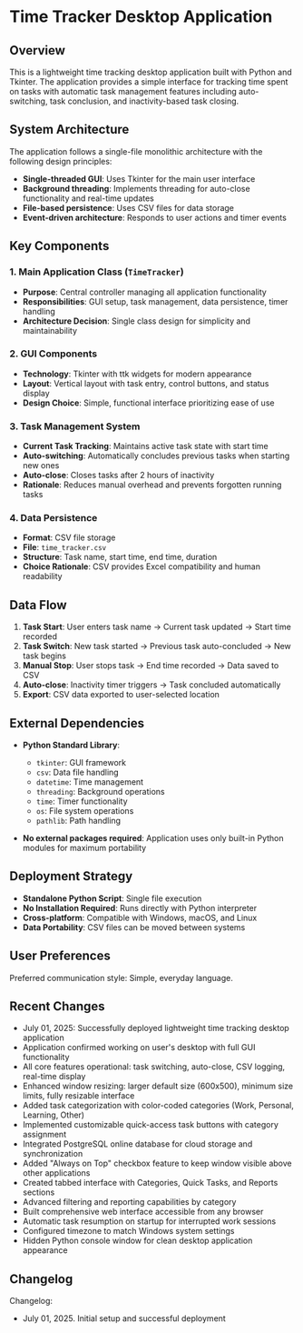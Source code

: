 # Time Tracker Desktop Application

## Overview

This is a lightweight time tracking desktop application built with Python and Tkinter. The application provides a simple interface for tracking time spent on tasks with automatic task management features including auto-switching, task conclusion, and inactivity-based task closing.

## System Architecture

The application follows a single-file monolithic architecture with the following design principles:

- **Single-threaded GUI**: Uses Tkinter for the main user interface
- **Background threading**: Implements threading for auto-close functionality and real-time updates
- **File-based persistence**: Uses CSV files for data storage
- **Event-driven architecture**: Responds to user actions and timer events

## Key Components

### 1. Main Application Class (`TimeTracker`)
- **Purpose**: Central controller managing all application functionality
- **Responsibilities**: GUI setup, task management, data persistence, timer handling
- **Architecture Decision**: Single class design for simplicity and maintainability

### 2. GUI Components
- **Technology**: Tkinter with ttk widgets for modern appearance
- **Layout**: Vertical layout with task entry, control buttons, and status display
- **Design Choice**: Simple, functional interface prioritizing ease of use

### 3. Task Management System
- **Current Task Tracking**: Maintains active task state with start time
- **Auto-switching**: Automatically concludes previous tasks when starting new ones
- **Auto-close**: Closes tasks after 2 hours of inactivity
- **Rationale**: Reduces manual overhead and prevents forgotten running tasks

### 4. Data Persistence
- **Format**: CSV file storage
- **File**: `time_tracker.csv`
- **Structure**: Task name, start time, end time, duration
- **Choice Rationale**: CSV provides Excel compatibility and human readability

## Data Flow

1. **Task Start**: User enters task name → Current task updated → Start time recorded
2. **Task Switch**: New task started → Previous task auto-concluded → New task begins
3. **Manual Stop**: User stops task → End time recorded → Data saved to CSV
4. **Auto-close**: Inactivity timer triggers → Task concluded automatically
5. **Export**: CSV data exported to user-selected location

## External Dependencies

- **Python Standard Library**:
  - `tkinter`: GUI framework
  - `csv`: Data file handling
  - `datetime`: Time management
  - `threading`: Background operations
  - `time`: Timer functionality
  - `os`: File system operations
  - `pathlib`: Path handling

- **No external packages required**: Application uses only built-in Python modules for maximum portability

## Deployment Strategy

- **Standalone Python Script**: Single file execution
- **No Installation Required**: Runs directly with Python interpreter
- **Cross-platform**: Compatible with Windows, macOS, and Linux
- **Data Portability**: CSV files can be moved between systems

## User Preferences

Preferred communication style: Simple, everyday language.

## Recent Changes

- July 01, 2025: Successfully deployed lightweight time tracking desktop application
- Application confirmed working on user's desktop with full GUI functionality
- All core features operational: task switching, auto-close, CSV logging, real-time display
- Enhanced window resizing: larger default size (600x500), minimum size limits, fully resizable interface
- Added task categorization with color-coded categories (Work, Personal, Learning, Other)
- Implemented customizable quick-access task buttons with category assignment
- Integrated PostgreSQL online database for cloud storage and synchronization
- Added "Always on Top" checkbox feature to keep window visible above other applications
- Created tabbed interface with Categories, Quick Tasks, and Reports sections
- Advanced filtering and reporting capabilities by category
- Built comprehensive web interface accessible from any browser
- Automatic task resumption on startup for interrupted work sessions
- Configured timezone to match Windows system settings
- Hidden Python console window for clean desktop application appearance

## Changelog

Changelog:
- July 01, 2025. Initial setup and successful deployment